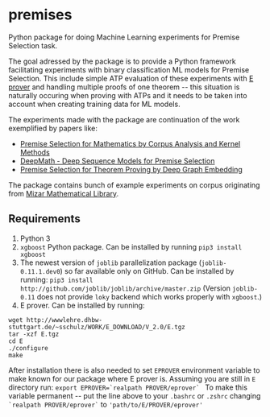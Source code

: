 # premises
Python package for doing Machine Learning experiments for Premise Selection task.

The goal adressed by the package is to provide a Python framework facilitating experiments with binary classification ML models for Premise Selection. This include simple ATP evaluation of these experiments with [E prover](http://wwwlehre.dhbw-stuttgart.de/~sschulz/E/E.html) and handling multiple proofs of one theorem -- this situation is naturally occuring when proving with ATPs and it needs to be taken into account when creating training data for ML models.

The experiments made with the package are continuation of the work exemplified by papers like:
* [Premise Selection for Mathematics by Corpus Analysis and Kernel Methods](https://link.springer.com/article/10.1007/s10817-013-9286-5)
* [DeepMath - Deep Sequence Models for Premise Selection](https://arxiv.org/abs/1606.04442)
* [Premise Selection for Theorem Proving by Deep Graph Embedding](http://papers.nips.cc/paper/6871-premise-selection-for-theorem-proving-by-deep-graph-embedding)

The package contains bunch of example experiments on corpus originating from [Mizar Mathematical Library](http://mizar.org/library/).

## Requirements
1. Python 3
2. `xgboost` Python package. Can be installed by running
```pip3 install xgboost```
3. The newest version of `joblib` parallelization package (`joblib-0.11.1.dev0`) so far available only on GitHub. Can be installed by running:
```pip3 install http://github.com/joblib/joblib/archive/master.zip```
(Version `joblib-0.11` does not provide `loky` backend which works properly with `xgboost`.)
4. E prover. Can be installed by running:
```
wget http://wwwlehre.dhbw-stuttgart.de/~sschulz/WORK/E_DOWNLOAD/V_2.0/E.tgz
tar -xzf E.tgz
cd E
./configure
make
```
After installation there is also needed to set `EPROVER` environment variable to make known for our package where E prover is. Assuming you are still in `E` directory run:
```export EPROVER=`realpath PROVER/eprover` ```
To make this variable permanent -- put the line above to your `.bashrc` or `.zshrc` changing `` `realpath PROVER/eprover` ``
to `'path/to/E/PROVER/eprover'`


